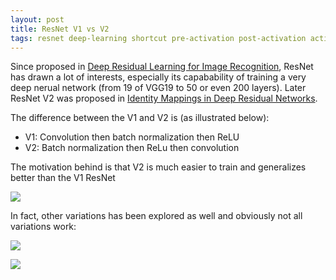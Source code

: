 ```yaml
---
layout: post
title: ResNet V1 vs V2
tags: resnet deep-learning shortcut pre-activation post-activation activation
---
```


Since proposed in [Deep Residual Learning for Image Recognition](https://arxiv.org/pdf/1512.03385.pdf), ResNet has drawn a lot of interests, especially its capabability of training a very deep nerual network (from 19 of VGG19 to 50 or even 200 layers). Later ResNet V2 was proposed in [Identity Mappings in Deep Residual Networks](https://arxiv.org/pdf/1603.05027.pdf).

The difference between the V1 and V2 is (as illustrated below):
- V1: Convolution then batch normalization then ReLU
- V2: Batch normalization then ReLu then convolution

The motivation behind is that V2 is much easier to train and generalizes better than the V1 ResNet

![](https://cdn-images-1.medium.com/max/1200/1*V2FgD6udOE4xJuu_R7L6qA.png)

In fact, other variations has been explored as well and obviously not all variations work:

![](https://raw.githubusercontent.com/aleju/papers/master/neural-nets/images/Identity_Mappings_in_Deep_Residual_Networks__shortcuts.png?raw=true)

![](https://ai2-s2-public.s3.amazonaws.com/figures/2017-08-08/1f76b7b071f3e65c97d09720f88d6b0ad9f07e8f/8-Table2-1.png)
